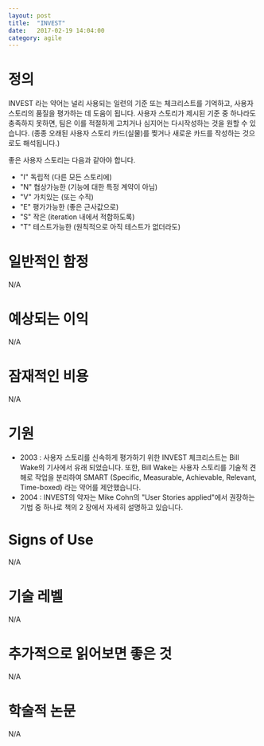 ```yaml
---
layout: post
title:  "INVEST"
date:   2017-02-19 14:04:00
category: agile
---
```


# 정의
INVEST 라는 약어는 널리 사용되는 일련의 기준 또는 체크리스트를 기억하고, 사용자 스토리의 품질을 평가하는 데 도움이 됩니다. 사용자 스토리가 제시된 기준 중 하나라도 충족하지 못하면, 팀은 이를 적절하게 고치거나 심지어는 다시작성하는 것을 원할 수 있습니다. (종종 오래된 사용자 스토리 카드(실물)를 찢거나 새로운 카드를 작성하는 것으로도 해석됩니다.)

좋은 사용자 스토리는 다음과 같아야 합니다.

- "I"  독립적 (다른 모든 스토리에)
- "N" 협상가능한 (기능에 대한 특정 계약이 아님)
- "V" 가치있는 (또는 수직)
- "E" 평가가능한 (좋은 근사값으로)
- "S" 작은 (iteration 내에서 적합하도록)
- "T" 테스트가능한 (원칙적으로 아직 테스트가 없더라도)

# 일반적인 함정
N/A

# 예상되는 이익
N/A         

# 잠재적인 비용
N/A

# 기원
- 2003 : 사용자 스토리를 신속하게 평가하기 위한 INVEST 체크리스트는 Bill Wake의 기사에서 유래 되었습니다. 또한, Bill Wake는 사용자 스토리를 기술적 견해로 작업을 분리하여 SMART (Specific, Measurable, Achievable, Relevant, Time-boxed) 라는 약어를 제안했습니다.
- 2004 : INVEST의 약자는 Mike Cohn의 "User Stories applied"에서 권장하는 기법 중 하나로 책의 2 장에서 자세히 설명하고 있습니다.

# Signs of Use
N/A

# 기술 레벨
N/A

# 추가적으로 읽어보면 좋은 것
N/A

# 학술적 논문
N/A